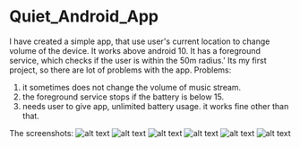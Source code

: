 # Quiet_Android_App

I have created a simple app, that use user's current location to change volume of the device. 
It works above android 10.
It has a foreground service, which checks if the user is within the 50m radius.'
Its my first project, so there are lot of problems with the app.
Problems:
1. it sometimes does not change the volume of music stream.
2. the foreground service stops if the battery is below 15.
3. needs user to give app, unlimited battery usage.
it works fine other than that.

The screenshots:
![alt text](https://user-images.githubusercontent.com/83699105/214918178-bad79cde-6f54-41cd-acee-68dd2d0caa35.png)
![alt text](https://user-images.githubusercontent.com/83699105/214918214-390f03a2-10e4-4809-a0d7-1b2175a02099.png)
![alt text](https://user-images.githubusercontent.com/83699105/214918205-0c92c32d-6365-4a13-b717-617beef0617b.png)
![alt text](https://user-images.githubusercontent.com/83699105/214918202-1e20835f-4a58-4d22-a261-216ac2f4d416.png)
![alt text](https://user-images.githubusercontent.com/83699105/214918196-8091e4ab-33a5-4579-99f2-d60656b7bb97.png)
![alt text](https://user-images.githubusercontent.com/83699105/214918189-3c4ab3dc-9913-44e9-8be3-4fcaa31cb36e.png)



